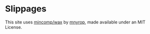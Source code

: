 # Slippages

This site uses <a href="https://github.com/minicomp/wax">mincomp/wax</a> by <a href="https://github.com/mnyrop">mnyrop</a>, made available under an MIT License. 
